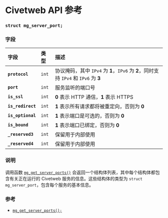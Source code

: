 # Civetweb API 参考

### `struct mg_server_port;`

### 字段

| 字段 | 类型 | 描述 |
| :--- | :--- | :--- |
| **`protocol`** | `int` | 协议掩码，其中 `IPv4` 为 **1**，`IPv6` 为 **2**，同时支持 `IPv4` 和 `IPv6` 为 **3** |
| **`port`** | `int` | 服务监听的端口号 |
| **`is_ssl`** | `int` | **0** 表示 HTTP 通信，**1** 表示 HTTPS |
| **`is_redirect`** | `int` | **1** 表示所有请求都将被重定向，否则为 **0** |
| **`is_optional`** | `int` | **1** 表示端口是可选的，否则为 **0** |
| **`is_bound`** | `int` | **1** 表示端口已绑定，否则为 **0** |
| **`_reserved3`** | `int` | 保留用于内部使用 |
| **`_reserved4`** | `int` | 保留用于内部使用 |

### 说明

调用函数 [`mg_get_server_ports()`](mg_get_server_ports.md) 会返回一个结构体列表，其中每个结构体都包含有关正在运行的 Civetweb 服务的信息。这些结构体的类型为 `struct mg_server_port`，包含每个服务的基本信息。

### 参考

* [`mg_get_server_ports();`](mg_get_server_ports.md)